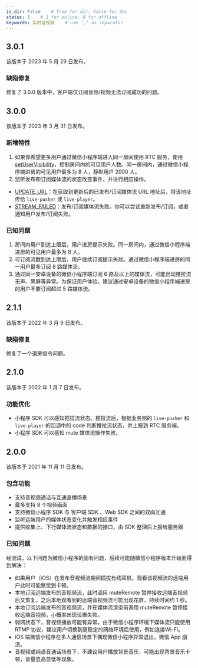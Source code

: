 ```yaml
---
is_dir: False    # True for dir; False for doc
status: 1    # 1 for online; 0 for offline
keywords: 实时音视频    # use ',' as separator
---
```


## 3.0.1
该版本于 2023 年 5 月 29 日发布。
### 缺陷修复
修复了 3.0.0 版本中，客户端仅订阅音频/视频无法订阅成功的问题。
## 3.0.0
该版本于 2023 年 3 月 31 日发布。
### 新增特性
1. 如果你希望更多用户通过微信小程序端进入同一房间使用 RTC 服务，使用 [setUserVisibility](78567.md#setuservisibility)，控制房间内的可见用户人数。同一房间内，通过微信小程序端进房的可见用户最多为 8 人，静默用户 2000 人。
2. 监听发布和订阅媒体流的状态改变事件，并进行相应操作。
  - [UPDATE_URL](78566.md#update-url)：在获取到更新后的已发布/订阅媒体流 URL 地址后，将该地址传给 `live-pusher` 或 `live-player`。
  - [STREAM_FAILED](78566.md#stream-failed)：发布/订阅媒体流失败。你可以尝试重新发布/订阅，或者通知用户发布/订阅失败。
### 已知问题
1. 房间内用户到达上限后，用户进房提示失败。同一房间内，通过微信小程序端进房的可见用户最多为 8 人。
2. 可订阅流数到达上限后，用户继续订阅提示失败。通过微信小程序端进房的同一用户最多订阅 8 路媒体流。
3. 通过同一安卓设备的微信小程序端订阅 6 路及以上的媒体流，可能出现推拉流无声、黑屏等异常。为保证用户体验，建议通过安卓设备的微信小程序端进房的用户不要订阅超过 5 路媒体流。
## 2.1.1
该版本于 2022 年 3 月 9 日发布。
### 缺陷修复
修复了一个退房信令问题。
## 2.1.0
该版本于 2022 年 1 月 7 日发布。
### 功能优化
- 小程序 SDK 可以感知推拉流状态。推拉流后，根据业务侧的 `live-pusher` 和 `live-player` 的回调中的 code 判断推拉流状态，并上报到 RTC 服务端。
- 小程序 SDK 可以感知 mute 媒体流操作失败。
## 2.0.0

该版本于 2021 年 11 月 11 日发布。
### 包含功能
*   支持音视频通话与互通直播场景
*   最多支持 8 个视频画面
*   支持微信小程序 SDK 与 客户端 SDK 、Web SDK 之间的双向互通
*   监听远端用户的媒体状态变化并触发相应事件
*   提供收集上、下行媒体流状态和数据的接口，由 SDK 整理后上报给服务器
### 已知问题

经测试，以下问题为微信小程序的固有问题，后续可能随微信小程序版本升级而得到解决：

*   如果用户（iOS）在发布音视频流期间插拔有线耳机，观看该视频流的远端用户此时可能察觉到卡顿。
*   本地订阅远端发布的音视频流，此时调用 muteRemote 暂停接收远端音视频后又恢复，之后本地观看到的远端音视频流可能出现花屏，持续时间约 1 秒。
*   本地订阅远端发布的音视频流，并在媒体流渲染前调用 muteRemote 暂停接收远端音视频，小概率出现设置失败。
*   弱网状态下，音视频播放可能有异常，由于微信小程序环境下媒体流只能使用 RTMP 协议，建议用户切换到更稳定的网络环境后使用，例如连接Wi-Fi。
*   iOS 端微信小程序在多人通信场景下偶现微信小程序异常退出，微信 App 崩溃。
*   音视频或纯语音通话场景下，不建议用户播放背景音乐，可能出现背景音乐卡顿，音量忽高忽低等现象。
